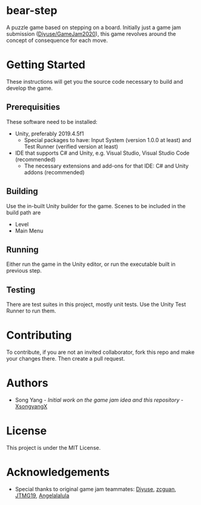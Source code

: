 # bear-step
A puzzle game based on stepping on a board. Initially just a game jam submission ([Diyuse/GameJam2020](https://github.com/Diyuse/GameJam2020)), this game revolves around the concept of consequence for each move.

# Getting Started
These instructions will get you the source code necessary to build and develop the game.

## Prerequisities
These software need to be installed:
* Unity, preferably 2019.4.5f1
  * Special packages to have: Input System (version 1.0.0 at least) and Test Runner (verified version at least)
* IDE that supports C# and Unity, e.g. Visual Studio, Visual Studio Code (recommended)
  * The necessary extensions and add-ons for that IDE: C# and Unity addons (recommended)

## Building
Use the in-built Unity builder for the game. Scenes to be included in the build path are
* Level
* Main Menu

## Running
Either run the game in the Unity editor, or run the executable built in previous step.

## Testing
There are test suites in this project, mostly unit tests. Use the Unity Test Runner to run them.

# Contributing
To contribute, if you are not an invited collaborator, fork this repo and make your changes there. Then create a pull request.

# Authors
* Song Yang - *Initial work on the game jam idea and this repository* - [XsongyangX](https://github.com/XsongyangX/)

# License
This project is under the MIT License.

# Acknowledgements
* Special thanks to original game jam teammates: [Diyuse](https://github.com/Diyuse/), [zcguan](https://github.com/zcguan), [JTMG19](https://github.com/JTMG19), [Angelalalula](https://github.com/Angelalalula)
